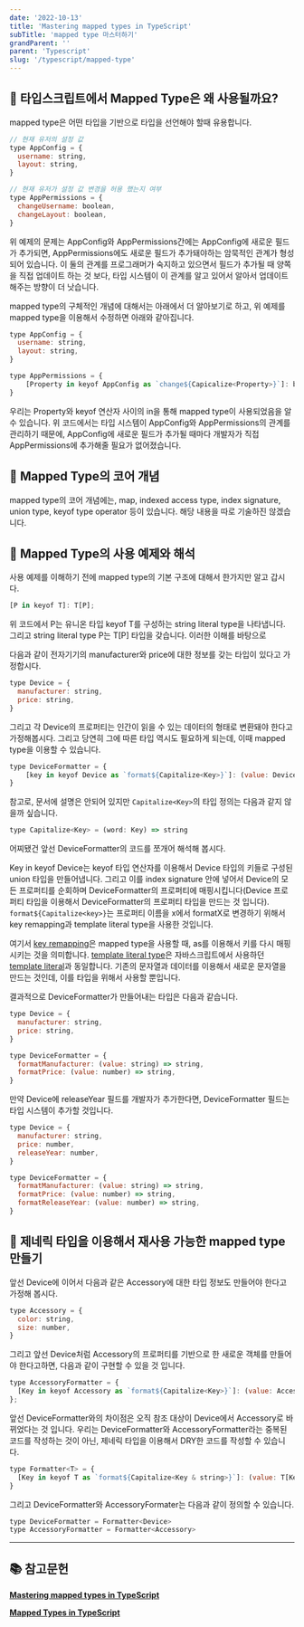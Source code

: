 ```yaml
---
date: '2022-10-13'
title: 'Mastering mapped types in TypeScript'
subTitle: 'mapped type 마스터하기'
grandParent: ''
parent: 'Typescript'
slug: '/typescript/mapped-type'
---
```


## 📌 타입스크립트에서 Mapped Type은 왜 사용될까요?

mapped type은 어떤 타입을 기반으로 타입을 선언해야 할때 유용합니다.

```javascript
// 현재 유저의 설정 값
type AppConfig = {
  username: string,
  layout: string,
}

// 현재 유저가 설정 값 변경을 허용 했는지 여부
type AppPermissions = {
  changeUsername: boolean,
  changeLayout: boolean,
}
```

위 예제의 문제는 AppConfig와 AppPermissions간에는 AppConfig에 새로운 필드가 추가되면, AppPermissions에도 새로운 필드가 추가돼야하는 암묵적인 관계가 형성되어 있습니다. 이 둘의 관계를 프로그래머가 숙지하고 있으면서 필드가 추가될 때 양쪽을 직접 업데이트 하는 것 보다, 타입 시스템이 이 관계를 알고 있어서 알아서 업데이트 해주는 방향이 더 낫습니다.

mapped type의 구체적인 개념에 대해서는 아래에서 더 알아보기로 하고, 위 예제를 mapped type을 이용해서 수정하면 아래와 같아집니다.

```javascript
type AppConfig = {
  username: string,
  layout: string,
}

type AppPermissions = {
    [Property in keyof AppConfig as `change${Capicalize<Property>}`]: boolean;
}
```

우리는 Property와 keyof 연산자 사이의 in을 통해 mapped type이 사용되었음을 알수 있습니다. 위 코드에서는 타입 시스템이 AppConfig와 AppPermissions의 관계를 관리하기 때문에, AppConfig에 새로운 필드가 추가될 때마다 개발자가 직접 AppPermissions에 추가해줄 필요가 없어졌습니다.

## 📌 Mapped Type의 코어 개념

mapped type의 코어 개념에는, map, indexed access type, index signature, union type, keyof type operator 등이 있습니다. 해당 내용을 따로 기술하진 않겠습니다.

## 📌 Mapped Type의 사용 예제와 해석

사용 예제를 이해하기 전에 mapped type의 기본 구조에 대해서 한가지만 알고 갑시다.

```javascript
[P in keyof T]: T[P];
```

위 코드에서 P는 유니온 타입 keyof T를 구성하는 string literal type을 나타냅니다. 그리고 string literal type P는 T[P] 타입을 갖습니다. 이러한 이해를 바탕으로

다음과 같이 전자기기의 manufacturer와 price에 대한 정보를 갖는 타입이 있다고 가정합시다.

```javascript
type Device = {
  manufacturer: string,
  price: string,
}
```

그리고 각 Device의 프로퍼티는 인간이 읽을 수 있는 데이터의 형태로 변환돼야 한다고 가정해봅시다. 그리고 당연히 그에 따른 타입 역시도 필요하게 되는데, 이때 mapped type을 이용할 수 있습니다.

```javascript
type DeviceFormatter = {
    [key in keyof Device as `format${Capitalize<Key>}`]: (value: Device[key]) => string;
}
```

참고로, 문서에 설명은 안되어 있지만 `Capitalize<Key>`의 타입 정의는 다음과 같지 않을까 싶습니다.

```javascript
type Capitalize<Key> = (word: Key) => string
```

어찌됐건 앞선 DeviceFormatter의 코드를 쪼개어 해석해 봅시다.

Key in keyof Device는 keyof 타입 연산자를 이용해서 Device 타입의 키들로 구성된 union 타입을 만들어냅니다. 그리고 이를 index signature 안에 넣어서 Device의 모든 프로퍼티를 순회하며 DeviceFormatter의 프로퍼티에 매핑시킵니다(Device 프로퍼티 타입을 이용해서 DeviceFormatter의 프로퍼티 타입을 만드는 것 입니다). `format${Capitalize<key>}`는 프로퍼티 이름을 x에서 formatX로 변경하기 위해서 key remapping과 template literal type을 사용한 것입니다.

여기서 [key remapping](https://www.typescriptlang.org/docs/handbook/2/mapped-types.html#key-remapping-via-as)은 mapped type을 사용할 때, as를 이용해서 키를 다시 매핑시키는 것을 의미합니다. [template literal type](https://www.typescriptlang.org/docs/handbook/2/template-literal-types.html)은 자바스크립트에서 사용하던 [template literal](https://developer.mozilla.org/en-US/docs/Web/JavaScript/Reference/Template_literals)과 동일합니다. 기존의 문자열과 데이터를 이용해서 새로운 문자열을 만드는 것인데, 이를 타입을 위해서 사용할 뿐입니다.

결과적으로 DeviceFormatter가 만들어내는 타입은 다음과 같습니다.

```javascript
type Device = {
  manufacturer: string,
  price: string,
}

type DeviceFormatter = {
  formatManufacturer: (value: string) => string,
  formatPrice: (value: number) => string,
}
```

만약 Device에 releaseYear 필드를 개발자가 추가한다면, DeviceFormatter 필드는 타입 시스템이 추가할 것입니다.

```javascript
type Device = {
  manufacturer: string,
  price: number,
  releaseYear: number,
}

type DeviceFormatter = {
  formatManufacturer: (value: string) => string,
  formatPrice: (value: number) => string,
  formatReleaseYear: (value: number) => string,
}
```

## 📌 제네릭 타입을 이용해서 재사용 가능한 mapped type 만들기

앞선 Device에 이어서 다음과 같은 Accessory에 대한 타입 정보도 만들어야 한다고 가정해 봅시다.

```javascript
type Accessory = {
  color: string,
  size: number,
}
```

그리고 앞선 Device처럼 Accessory의 프로퍼티를 기반으로 한 새로운 객체를 만들어야 한다고하면, 다음과 같이 구현할 수 있을 것 입니다.

```javascript
type AccessoryFormatter = {
  [Key in keyof Accessory as `format${Capitalize<Key>}`]: (value: Accessory[Key]) => string;
};
```

앞선 DeviceFormatter와의 차이점은 오직 참조 대상이 Device에서 Accessory로 바뀌었다는 것 입니다. 우리는 DeviceFormatter와 AccessoryFormatter라는 중복된 코드를 작성하는 것이 아닌, 제네릭 타입을 이용해서 DRY한 코드를 작성할 수 있습니다.

```javascript
type Formatter<T> = {
  [Key in keyof T as `format${Capitalize<Key & string>}`]: (value: T[Key]) => string;
}
```

그리고 DeviceFormatter와 AccessoryFormater는 다음과 같이 정의할 수 있습니다.

```javascript
type DeviceFormatter = Formatter<Device>
type AccessoryFormatter = Formatter<Accessory>
```

---

## 📚 참고문헌

**[Mastering mapped types in TypeScript](https://blog.logrocket.com/mastering-mapped-types-typescript/)**

**[Mapped Types in TypeScript](https://mariusschulz.com/blog/mapped-types-in-typescript)**

